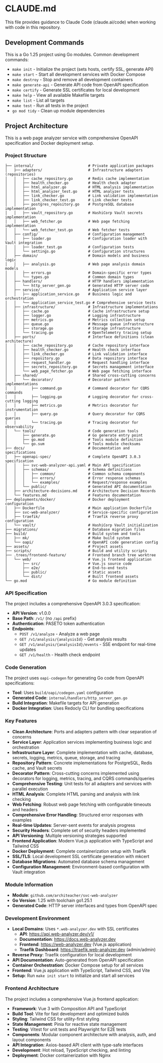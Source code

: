 # CLAUDE.md

This file provides guidance to Claude Code (claude.ai/code) when working with code in this repository.

## Development Commands

This is a Go 1.25 project using Go modules. Common development commands:

- `make init` - Initialize the project (sets hosts, certify SSL, generate API)
- `make start` - Start all development services with Docker Compose
- `make destroy` - Stop and remove all development containers
- `make generate-api` - Generate API code from OpenAPI specification
- `make certify` - Generate SSL certificates for local development
- `make help` - View all available Makefile targets
- `make list` - List all targets
- `make test` - Run all tests in the project
- `go mod tidy` - Clean up module dependencies

## Project Architecture

This is a web page analyzer service with comprehensive OpenAPI specification and Docker deployment setup.

### Project Structure
```
├── internal/                         # Private application packages
│   ├── adapters/                     # Infrastructure adapters (repositories)
│   │   ├── cache_repository.go       # Redis cache implementation
│   │   ├── health_checker.go         # Health check adapter
│   │   ├── html_analyzer.go          # HTML analysis implementation
│   │   ├── html_analyzer_test.go     # HTML analyzer tests
│   │   ├── link_checker.go           # Link validation implementation
│   │   ├── link_checker_test.go      # Link checker tests
│   │   ├── postgres_repository.go    # PostgreSQL database implementation
│   │   ├── vault_repository.go       # HashiCorp Vault secrets implementation
│   │   ├── web_fetcher.go            # Web page fetching implementation
│   │   └── web_fetcher_test.go       # Web fetcher tests
│   ├── config/                       # Configuration management
│   │   ├── loader.go                 # Configuration loader with Vault integration
│   │   ├── loader_test.go            # Configuration tests
│   │   └── settings.go               # Configuration structures
│   ├── domain/                       # Domain models and business logic
│   │   ├── analysis.go               # Web page analysis domain models
│   │   ├── errors.go                 # Domain-specific error types
│   │   └── types.go                  # Common domain types
│   ├── handlers/                     # HTTP handlers implementation
│   │   └── http_server_gen.go        # Generated HTTP server code
│   ├── service/                      # Application service layer
│   │   ├── application_service.go    # Business logic and orchestration
│   │   └── application_service_test.go # Comprehensive service tests
│   ├── infrastructure/               # Infrastructure implementations
│   │   ├── cache.go                  # Cache infrastructure setup
│   │   ├── logger.go                 # Logging infrastructure
│   │   ├── metrics.go                # Metrics collection setup
│   │   ├── queue.go                  # Message queue infrastructure
│   │   ├── storage.go                # Storage infrastructure
│   │   └── tracing.go                # OpenTelemetry tracing setup
│   ├── ports/                        # Interface definitions (clean architecture)
│   │   ├── cache_repository.go       # Cache repository interface
│   │   ├── health_checker.go         # Health check interface
│   │   ├── link_checker.go           # Link validation interface
│   │   ├── repository.go             # Data repository interface
│   │   ├── request_handler.go        # Request handling interface
│   │   ├── secrets_repository.go     # Secrets management interface
│   │   └── web_page_fetcher.go       # Web page fetching interface
│   ├── shared/                       # Shared cross-cutting concerns
│   │   └── decorator/                # Decorator pattern implementations
│   │       ├── command.go            # Command decorator for CQRS commands
│   │       ├── logging.go            # Logging decorator for cross-cutting logging
│   │       ├── metrics.go            # Metrics decorator for instrumentation
│   │       ├── query.go              # Query decorator for CQRS queries
│   │       └── tracing.go            # Tracing decorator for observability
│   └── tools/                        # Code generation tools
│       ├── generate.go               # Go generate entry point
│       ├── go.mod                    # Tools module definition
│       └── go.sum                    # Tools module checksums
├── docs/                             # Documentation and specifications
│   ├── openapi-spec/                 # Complete OpenAPI 3.0.3 specification
│   │   ├── svc-web-analyzer-api.yaml # Main API specification
│   │   ├── schemas/                  # Schema definitions
│   │   │   ├── common/               # Common schema components
│   │   │   ├── errors/               # Error response schemas
│   │   │   └── examples/             # Request/response examples
│   │   └── public/                   # Generated API documentation
│   ├── architecture-decisions.md     # Architecture Decision Records
│   └── features.md                   # Features documentation
├── deployments/docker/               # Docker deployment configuration
│   ├── Dockerfile                    # Main application Dockerfile
│   ├── svc-web-analyzer/             # Service-specific configuration
│   ├── traefik/                      # Traefik reverse proxy configuration
│   └── vault/                        # HashiCorp Vault initialization
├── migrations/                       # Database migration files
├── build/                            # Build system and tools
│   ├── mk/                           # Make build system
│   └── oapi/                         # OpenAPI code generation config
├── assets/                           # Project assets
├── scripts/                          # Build and utility scripts
├── .trees/frontend-feature/          # Frontend branch tree worktree
│   └── web/                          # Vue.js frontend application
│       ├── src/                      # Vue.js source code
│       ├── e2e/                      # End-to-end tests
│       ├── public/                   # Static assets
│       └── dist/                     # Built frontend assets
└── go.mod                            # Go module definition
```

### API Specification

The project includes a comprehensive OpenAPI 3.0.3 specification:

- **API Version**: v1.0.0
- **Base Path**: `/v1/` (no `/api` prefix)
- **Authentication**: PASETO token authentication
- **Endpoints**:
  - `POST /v1/analyze` - Analyze a web page
  - `GET /v1/analysis/{analysisId}` - Get analysis results
  - `GET /v1/analysis/{analysisId}/events` - SSE endpoint for real-time updates
  - `GET /v1/health` - Health check endpoint

### Code Generation

The project uses `oapi-codegen` for generating Go code from OpenAPI specifications:

- **Tool**: Uses `build/oapi/codegen.yaml` configuration
- **Generated Code**: `internal/handlers/http_server_gen.go`
- **Build Integration**: Makefile targets for API generation
- **Docker Integration**: Uses Redocly CLI for bundling specifications

### Key Features

- **Clean Architecture**: Ports and adapters pattern with clear separation of concerns
- **Service Layer**: Application services implementing business logic and orchestration
- **Infrastructure Layer**: Complete implementation with cache, database, secrets, logging, metrics, queue, storage, and tracing
- **Repository Pattern**: Concrete implementations for PostgreSQL, Redis cache, and Vault secrets
- **Decorator Pattern**: Cross-cutting concerns implemented using decorators for logging, metrics, tracing, and CQRS commands/queries
- **Comprehensive Testing**: Unit tests for all adapters and services with parallel execution
- **HTML Analysis**: Complete HTML parsing and analysis with link checking
- **Web Fetching**: Robust web page fetching with configurable timeouts and headers
- **Comprehensive Error Handling**: Structured error responses with examples
- **Real-time Updates**: Server-sent events for analysis progress
- **Security Headers**: Complete set of security headers implemented
- **API Versioning**: Multiple versioning strategies supported
- **Frontend Application**: Modern Vue.js application with TypeScript and Tailwind CSS
- **Docker Deployment**: Complete containerization setup with Traefik
- **SSL/TLS**: Local development SSL certificate generation with mkcert
- **Database Migrations**: Automated database schema management
- **Configuration Management**: Environment-based configuration with Vault integration

### Module Information

- **Module**: `github.com/architeacher/svc-web-analyzer`
- **Go Version**: 1.25 with toolchain go1.25.1
- **Generated Code**: HTTP server interfaces and types from OpenAPI spec

### Development Environment

- **Local Domains**: Uses `*.web-analyzer.dev` with SSL certificates
  - **API**: https://api.web-analyzer.dev/v1/
  - **Documentation**: https://docs.web-analyzer.dev
  - **Frontend**: https://web-analyzer.dev (Vue.js application)
  - **Traefik Dashboard**: https://traefik.web-analyzer.dev (admin/admin)
- **Reverse Proxy**: Traefik configuration for local development
- **API Documentation**: Auto-generated from OpenAPI specification
- **Container Orchestration**: Docker Compose setup for all services
- **Frontend**: Vue.js application with TypeScript, Tailwind CSS, and Vite
- **Setup**: Run `make init start` to initialize and start all services

### Frontend Architecture

The project includes a comprehensive Vue.js frontend application:

- **Framework**: Vue 3 with Composition API and TypeScript
- **Build Tool**: Vite for fast development and optimized builds
- **Styling**: Tailwind CSS for utility-first styling
- **State Management**: Pinia for reactive state management
- **Testing**: Vitest for unit tests and Playwright for E2E tests
- **Components**: Modular component architecture with analysis, auth, and layout components
- **API Integration**: Axios-based API client with type-safe interfaces
- **Development**: Hot reload, TypeScript checking, and linting
- **Deployment**: Docker containerization with Nginx
